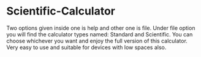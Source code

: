 # Scientific-Calculator
Two options given inside one is help and other one is file.
Under file option you will find the calculator types named: Standard and Scientific.
You can choose whichever you want and enjoy the full version of this calculator.
Very easy to use and suitable for devices with low spaces also.
